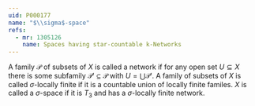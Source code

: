 ```yaml
---
uid: P000177
name: "$\\sigma$-space"
refs:
  - mr: 1305126
    name: Spaces having star-countable k-Networks
---
```

A family $\mathcal{P}$ of subsets of $X$ is called a network if for any open set $U \subseteq X$ there is some subfamily $\mathcal{P}' \subseteq \mathcal{P}$ with $U = \bigcup \mathcal{P}'$. A family of subsets of $X$ is called $\sigma$-locally finite if it is a countable union of locally finite familes. $X$ is called a $\sigma$-space if it is $T_3$ and has a $\sigma$-locally finite network.
